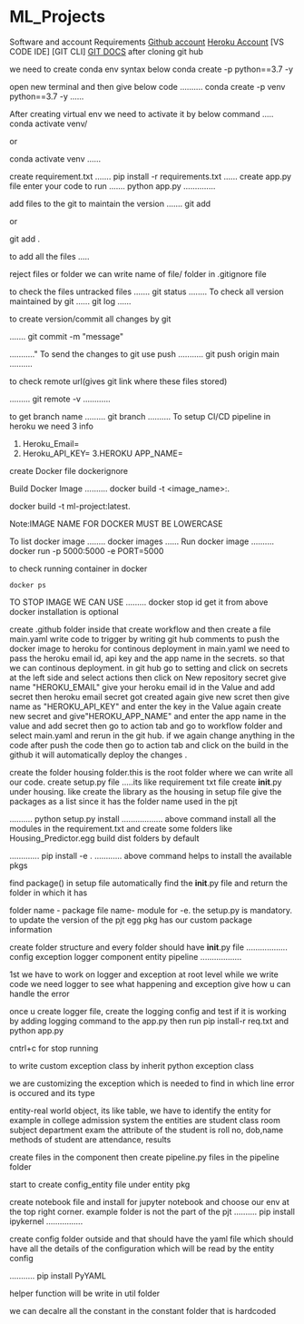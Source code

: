 # ML_Projects
Software and account Requirements
[Github account](https://github.com)
[Heroku Account](https://dashboard.heroku.com/login)
[VS CODE IDE]
[GIT CLI]
[GIT DOCS](https://git-scm.com/docs/gittutorial)
after cloning git hub 


we need to create conda env syntax below
conda create -p <anyname> python==3.7 -y

open new terminal and then give below code
..........
conda create -p venv python==3.7 -y
......


After creating virtual env we need to activate it by below command
.....
conda activate venv/

or

conda activate venv
......

create requirement.txt 
.......
pip install -r requirements.txt 
......
create app.py file
enter your code
to run
.......
python app.py
..............

add files to the git to maintain the version
.......
git add <filename1 filename2>

or

git add .

to add all the files
.....

reject files or folder we can write name of file/ folder  in .gitignore file

to check  the files untracked files 
.......
git status 
........
To check all version maintained by git
......
git log
......

to create version/commit all changes by git

.......
git commit -m "message"

..........."
To send  the changes to git use push
...........
git push origin main
..........

to check remote url(gives git link where these files stored)

.........
git remote -v
............

to get branch name
.........
git branch
..........
To setup CI/CD pipeline in heroku we need 3 info
1. Heroku_Email=
2. Heroku_API_KEY=
3.HEROKU APP_NAME=

create Docker file
dockerignore

Build Docker Image
..........
docker build -t <image_name>:<tagname>.

docker build -t ml-project:latest.

Note:IMAGE NAME FOR DOCKER MUST BE LOWERCASE

To list docker image
........
docker images
......
Run docker image
..........
docker run -p 5000:5000 -e PORT=5000 <IMAGE ID WHICH WE GOT FROM ABOVE SCRIPT>

to check running container in docker
``````
docker ps
`````````

TO STOP IMAGE WE CAN USE
.........
docker stop <container id>
id get it from above
docker installation  is optional

create .github folder inside that create workflow and then create a file main.yaml
write code to trigger by writing git hub comments to push the docker image to heroku for continous deployment
in main.yaml we need to pass the heroku email id, api key and the app name in the secrets. so that we can continous deployment.
in git hub go to setting and click on secrets at the left side and select actions then click on New repository secret give name "HEROKU_EMAIL" give your heroku email id in the Value and add secret then heroku email secret got created
again give new scret then give name as "HEROKU_API_KEY" and enter the key in the Value
again create new secret and give"HEROKU_APP_NAME" and enter the app  name in the value and add secret
then go to action tab and go to workflow folder and select main.yaml and rerun in the git hub.
if we again change anything in the code after push the code then go to action tab and click on the build in the github it will automatically deploy the changes . 


create the folder housing folder.this is the root folder where we can write all our code.
create setup.py file .....its like requirement txt file
create __init__.py under housing. like create the library as the housing
in setup file give the packages as a list since it has the folder name used in the pjt

..........
python setup.py install
..................
above command install all the modules in the requirement.txt and create some folders like
Housing_Predictor.egg
build
dist 
folders by default

.............
pip install -e .
............
above command helps to install the available pkgs

find package() in setup file automatically find the __init__.py file and return the folder in which it has

folder name - package
file name- module
for -e. the setup.py is mandatory. to update the version of the pjt
egg pkg has our custom package information

create folder structure and every folder should have __init__.py file
..................
config
exception
logger
component
entity
pipeline
..................

1st we have to work on logger and exception at root level
while we write code we need logger to see what happening and exception give how u can handle the error

once u create logger file, create the logging config and test if it is working by adding logging command to the app.py
then run pip install-r req.txt and python app.py


cntrl+c for stop running

to write custom exception class by inherit python exception class

we are customizing the exception which is needed to find in which line error is occured and its type

entity-real world object, its like table, we have to identify the entity
for example in college admission system the entities are
student
class room
subject
department
exam
the attribute of the student is roll no, dob,name
methods of student are attendance, results


create files in the component
then create pipeline.py files in the pipeline folder

start to create config_entity file under entity pkg

create notebook file and install for jupyter notebook and choose our env at the top right corner. example folder is not the part of the pjt
..........
pip install ipykernel
................

create config folder outside and that should have the yaml file which should have all the details of the configuration which will be read by the entity config


...........
pip install PyYAML

helper function will be write in util folder

we can decalre all the constant in the constant folder that is hardcoded